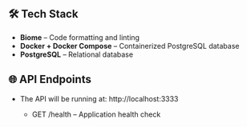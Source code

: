 ## 🛠️ Tech Stack

- **Biome** – Code formatting and linting
- **Docker + Docker Compose** – Containerized PostgreSQL database
- **PostgreSQL** – Relational database

## 🌐 API Endpoints

- The API will be running at: http://localhost:3333

  - GET /health – Application health check
